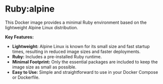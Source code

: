 # Ruby:alpine

This Docker image provides a minimal Ruby environment based on the lightweight Alpine Linux distribution. 

**Key Features:**

* **Lightweight:** Alpine Linux is known for its small size and fast startup times, resulting in reduced image sizes and faster deployments.
* **Ruby:** Includes a pre-installed Ruby runtime.
* **Minimal Footprint:** Only the essential packages are included to keep the image size as small as possible.
* **Easy to Use:** Simple and straightforward to use in your Docker Compose or Dockerfile.
